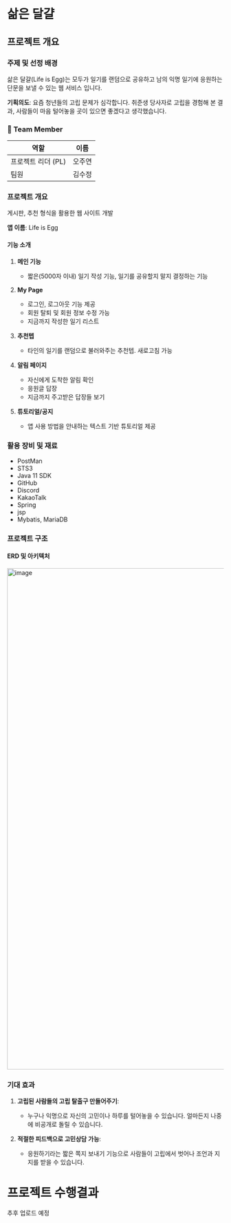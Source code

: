 # 삶은 달걀

## 프로젝트 개요

### 주제 및 선정 배경

삶은 달걀(Life is Egg)는 모두가 일기를 랜덤으로 공유하고 남의 익명 일기에 응원하는 단문을 보낼 수 있는 웹 서비스 입니다.  

**기획의도**: 요즘 청년들의 고립 문제가 심각합니다. 취준생 당사자로 고립을 경험해 본 결과, 사람들이 마음 털어놓을 곳이 있으면 좋겠다고 생각했습니다. 


### 🔎 Team Member

| 역할 | 이름 |
| --- | --- |
| 프로젝트 리더 (PL) | 오주연 |
| 팀원 | 김수정 |

### 프로젝트 개요

게시판, 추천 형식을 활용한 웹 사이트 개발 

**앱 이름**: Life is Egg

#### 기능 소개

1. **메인 기능**
    - 짧은(5000자 이내) 일기 작성 기능, 일기를 공유할지 말지 결정하는 기능 

2. **My Page**
    - 로그인, 로그아웃 기능 제공
    - 회원 탈퇴 및 회원 정보 수정 가능
    - 지금까지 작성한 일기 리스트

3. **추천텝**
    - 타인의 일기를 랜덤으로 불러와주는 추천텝. 새로고침 가능
  
4. **알림 페이지**
    - 자신에게 도착한 알림 확인
    - 응원글 답장
    - 지금까지 주고받은 답장들 보기 
   
6. **튜토리얼/공지**
    - 앱 사용 방법을 안내하는 텍스트 기반 튜토리얼 제공

### 활용 장비 및 재료


- PostMan
- STS3
- Java 11 SDK
- GitHub
- Discord
- KakaoTalk
- Spring
- jsp
- Mybatis, MariaDB

### 프로젝트 구조

#### ERD 및 아키텍처

<img width="1822" height="1166" alt="image" src="https://github.com/user-attachments/assets/b10ccafd-b6c1-430f-b230-bc1c79a1827b" />

 

### 기대 효과

1. **고립된 사람들의 고립 탈출구 만들어주기**:
    - 누구나 익명으로 자신의 고민이나 하루를 털어놓을 수 있습니다. 얼마든지 나중에 비공개로 돌릴 수 있습니다. 

2. **적절한 피드백으로 고민상담 가능**:
    - 응원하기라는 짧은 쪽지 보내기 기능으로 사람들이 고립에서 벗어나 조언과 지지를 받을 수 있습니다. 


# 프로젝트 수행결과

추후 업로드 예정 



